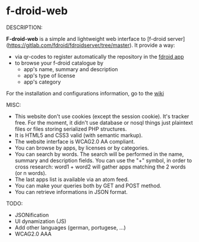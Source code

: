 f-droid-web
===========

DESCRIPTION:

__F-droid-web__ is a simple and lightweight web interface to [f-droid server] (https://gitlab.com/fdroid/fdroidserver/tree/master). It provide a way: 
* via qr-codes to register automatically the repository in the [fdroid app](https://f-droid.org/repository/browse/?fdfilter=f-droid&fdid=org.fdroid.fdroid)
* to browse your f-droid catalogue by
   * app's name, summary and description
   * app's type of license
   * app's category

For the installation and configurations information, go to the [wiki](https://github.com/dervishe-/f-droid-web/wiki)

MISC:

* This website don't use cookies (except the session cookie). It's tracker free. For the moment, it didn't use database or nosql things just plaintext files or files storing serialized PHP structures.
* It is HTML5 and CSS3 valid (with semantic markup).
* The website interface is WCAG2.0 AA compliant.
* You can browse by apps, by licenses or by categories.
* You can search by words. The search will be performed in the name, summary and description fields. You can use the "+" symbol, in order to cross research:
word1 + word2 will gather apps matching the 2 words (or n words).
* The last apps list is available via an atom feed.
* You can make your queries both by GET and POST method.
* You can retrieve informations in JSON format.

TODO:

* JSONification 
* UI dynamization (JS)
* Add other languages (german, portugese, ...)
* WCAG2.0 AAA
